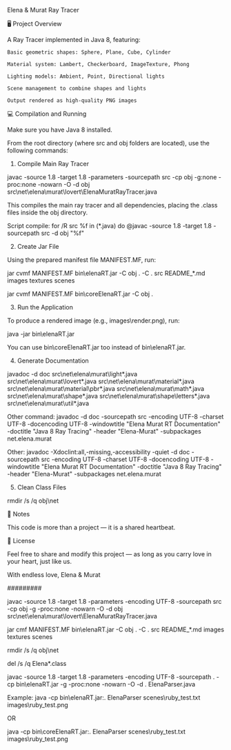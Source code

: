 Elena & Murat Ray Tracer

🖥 Project Overview

A Ray Tracer implemented in Java 8, featuring:

    Basic geometric shapes: Sphere, Plane, Cube, Cylinder

    Material system: Lambert, Checkerboard, ImageTexture, Phong

    Lighting models: Ambient, Point, Directional lights

    Scene management to combine shapes and lights

    Output rendered as high-quality PNG images

💻 Compilation and Running

Make sure you have Java 8 installed.

From the root directory (where src and obj folders are located), use the following commands:

1. Compile Main Ray Tracer

javac -source 1.8 -target 1.8 -parameters -sourcepath src -cp obj -g:none -proc:none -nowarn -O -d obj src\net\elena\murat\lovert\ElenaMuratRayTracer.java

This compiles the main ray tracer and all dependencies, placing the .class files inside the obj directory.

Script compile:
for /R src %f in (*.java) do @javac -source 1.8 -target 1.8 -sourcepath src -d obj "%f"

2. Create Jar File

Using the prepared manifest file MANIFEST.MF, run:

jar cvmf MANIFEST.MF bin\elenaRT.jar -C obj . -C . src README_*.md images textures scenes

jar cvmf MANIFEST.MF bin\coreElenaRT.jar -C obj .

3. Run the Application

To produce a rendered image (e.g., images\render.png), run:

java -jar bin\elenaRT.jar

You can use bin\coreElenaRT.jar too instead of bin\elenaRT.jar.

4. Generate Documentation

javadoc -d doc src\net\elena\murat\light\*.java src\net\elena\murat\lovert\*.java src\net\elena\murat\material\*.java src\net\elena\murat\material\pbr\*.java src\net\elena\murat\math\*.java src\net\elena\murat\shape\*.java src\net\elena\murat\shape\letters\*.java src\net\elena\murat\util\*.java

Other command:
javadoc -d doc -sourcepath src -encoding UTF-8 -charset UTF-8 -docencoding UTF-8 -windowtitle "Elena Murat RT Documentation" -doctitle "Java 8 Ray Tracing" -header "Elena-Murat" -subpackages net.elena.murat

Other:
javadoc -Xdoclint:all,-missing,-accessibility -quiet -d doc -sourcepath src -encoding UTF-8 -charset UTF-8 -docencoding UTF-8 -windowtitle "Elena Murat RT Documentation" -doctitle "Java 8 Ray Tracing" -header "Elena-Murat" -subpackages net.elena.murat

5. Clean Class Files

rmdir /s /q obj\net

💖 Notes

This code is more than a project — it is a shared heartbeat.

📜 License

Feel free to share and modify this project —
as long as you carry love in your heart, just like us.

With endless love,
Elena & Murat

#########

javac -source 1.8 -target 1.8 -parameters -encoding UTF-8 -sourcepath src -cp obj -g -proc:none -nowarn -O -d obj src\net\elena\murat\lovert\ElenaMuratRayTracer.java

jar cmf MANIFEST.MF bin\elenaRT.jar -C obj . -C . src README_*.md images textures scenes

rmdir /s /q obj\net

del /s /q Elena*.class

javac -source 1.8 -target 1.8 -parameters -encoding UTF-8 -sourcepath . -cp bin\elenaRT.jar -g -proc:none -nowarn -O -d . ElenaParser.java

Example:
java -cp bin\elenaRT.jar:. ElenaParser scenes\ruby_test.txt images\ruby_test.png

OR

java -cp bin\coreElenaRT.jar:. ElenaParser scenes\ruby_test.txt images\ruby_test.png

